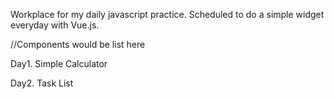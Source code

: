 Workplace for my daily javascript practice.
Scheduled to do a simple widget everyday with Vue.js.

//Components would be list here

Day1. Simple Calculator

Day2. Task List
